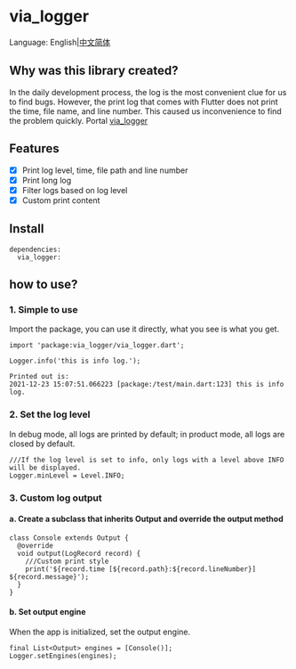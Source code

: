 
# via_logger
Language: English|[中文简体](https://github.com/ninefivefly/via_logger/blob/master/README_zh.md)

## Why was this library created?
In the daily development process, the log is the most convenient clue for us to find bugs. However, the print log that comes with Flutter does not print the time, file name, and line number. This caused us inconvenience to find the problem quickly. Portal [via_logger](https://pub.dev/packages/via_logger)

## Features

-[x] Print log level, time, file path and line number
-[x] Print long log
-[x] Filter logs based on log level
-[x] Custom print content

## Install

```
dependencies:
  via_logger:
```

## how to use?

### 1. Simple to use

Import the package, you can use it directly, what you see is what you get.

```
import 'package:via_logger/via_logger.dart';

Logger.info('this is info log.');

Printed out is:
2021-12-23 15:07:51.066223 [package:/test/main.dart:123] this is info log.
```

### 2. Set the log level
In debug mode, all logs are printed by default; in product mode, all logs are closed by default.

```
///If the log level is set to info, only logs with a level above INFO will be displayed.
Logger.minLevel = Level.INFO;
```

### 3. Custom log output
#### a. Create a subclass that inherits Output and override the output method

```
class Console extends Output {
  @override
  void output(LogRecord record) {
    ///Custom print style
    print('${record.time [${record.path}:${record.lineNumber}] ${record.message}');
  }
}
```

#### b. Set output engine
When the app is initialized, set the output engine.

```
final List<Output> engines = [Console()];
Logger.setEngines(engines);
```

